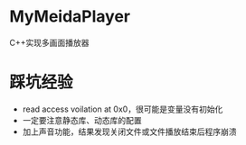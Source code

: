 # MyMeidaPlayer
C++实现多画面播放器

# 踩坑经验
- read access voilation at 0x0，很可能是变量没有初始化
- 一定要注意静态库、动态库的配置
- 加上声音功能，结果发现关闭文件或文件播放结束后程序崩溃